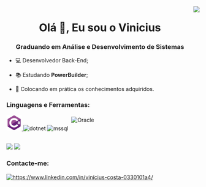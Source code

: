 <img align="right" height="590em" src="https://raw.githubusercontent.com/gist/VinicCosta/11a223e0fd045ed11be349f09a1b27fd/raw/a6b6f314837110db5938ed7545416690674b4f95/githubcard.svg">
<h1 align="center">Olá 👋, Eu sou o Vinicius</h1>
<h3 align="center">Graduando em Análise e Desenvolvimento de Sistemas</h3>

- 💻 Desenvolvedor Back-End;

- 📚 Estudando **PowerBuilder**;

- 🔭 Colocando em prática os conhecimentos adquiridos.

<h3 align="left">Linguagens e Ferramentas:</h3>
<p align="left"> <a href="https://www.w3schools.com/cs/" target="_blank" rel="noreferrer"> <img src="https://raw.githubusercontent.com/devicons/devicon/master/icons/csharp/csharp-original.svg" alt="csharp" width="40" height="40"/> </a> <img src="https://cdn.jsdelivr.net/gh/devicons/devicon/icons/dot-net/dot-net-original.svg" alt="dotnet" width="40" height="40"/> </a> <img src="https://www.svgrepo.com/show/303229/microsoft-sql-server-logo.svg" alt="mssql" width="40" height="40"/> <img src="https://www.techasoft.com/debug/img/oracle.png" alt="Oracle" height="40" style="vertical-align:top; margin:4px"> </p> 

<div><br>
<img width="400" src="https://github-readme-stats.vercel.app/api?username=viniccosta&show_icons=true&theme=dark&include_all_commits=true&count_private=true"/>
<img width="400" src="https://github-readme-stats.vercel.app/api/top-langs/?username=viniccosta&layout=compact&langs_count=7&theme=dark"/>
</div>
  
<div>
<h3 align="left">Contacte-me:</h3>
<p align="left">
<a href="https://www.linkedin.com/in/vinicius-costa-0330101a4/" target="blank"><img align="center" src="https://raw.githubusercontent.com/rahuldkjain/github-profile-readme-generator/master/src/images/icons/Social/linked-in-alt.svg" alt="https://www.linkedin.com/in/vinícius-costa-0330101a4/" height="30" width="40" /></a>
</p>
</div>

